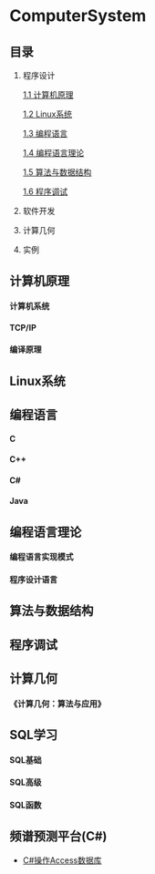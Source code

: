 # ComputerSystem

## 目录 ##

1. 程序设计

	[1.1 计算机原理](##1)

	[1.2 Linux系统](##)

	[1.3 编程语言]()

	[1.4 编程语言理论]()

	[1.5 算法与数据结构]()

	[1.6 程序调试]()

2. 软件开发
3. 计算几何
4. 实例

## 计算机原理 ##

#### 计算机系统 ####


#### TCP/IP ####


#### 编译原理 ####

## Linux系统 ##

## 编程语言 ##

#### C ####

#### C++ ####

#### C# ####

#### Java ####

## 编程语言理论 ##

#### 编程语言实现模式 ####

#### 程序设计语言 ####

## 算法与数据结构 ##


## 程序调试 ##

## 计算几何 ##

#### 《计算几何：算法与应用》 ####

## SQL学习 ##


#### SQL基础 ####



#### SQL高级 ####



#### SQL函数 ####

## 频谱预测平台(C#)

+ [C#操作Access数据库](https://github.com/lixin-heart/ComputerSystem/blob/master/SpectrumPrediction/2018-3-28-C%23%E6%93%8D%E4%BD%9CAccess%E6%95%B0%E6%8D%AE%E5%BA%93.md)





